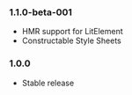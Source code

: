 ### 1.1.0-beta-001

* HMR support for LitElement
* Constructable Style Sheets

### 1.0.0

* Stable release
